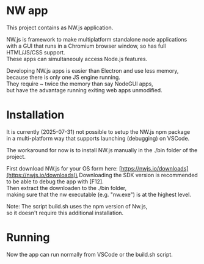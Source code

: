 # NW app

This project contains as NW.js application.

NW.js is framework to make multiplatform standalone node applications\
with a GUI that runs in a Chromium browser window, so has full HTML/JS/CSS support.\
These apps can simultaneouly access Node.js features.

Developing NW.js apps is easier than Electron and use less memory,\
because there is only one JS engine running.\
They require ~ twice the memory than say NodeGUI apps,\
but have the advantage running exiting web apps unmodified.

# Installation

It is currently (2025-07-31) not possible to setup the NW.js npm package \
in a multi-platform way that supports launching (debugging) on VSCode.

The workaround for now is to install NW.js manually in the ./bin folder of the project.

First download NW.js for your OS form here: [https://nwjs.io/downloads](https://nwjs.io/downloads)\
Downloading the SDK version is recommended to be able to debug the app with \[F12\].\
Then extract the downloaden to the ./bin folder,\
making sure that the nw executable (e.g. "nw.exe") is at the highest level.

Note: The script build.sh uses the npm version of Nw.js,\
	so it doesn't require this additional installation.

# Running

Now the app can run normally from VSCode or the build.sh script.

